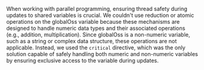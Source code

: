 When working with parallel programming, ensuring thread safety during updates to shared variables is crucial. We couldn't use reduction or atomic operations on the globalOss variable because these mechanisms are designed to handle numeric data types and their associated operations (e.g., addition, multiplication). Since globalOss is a non-numeric variable, such as a string or complex data structure, these operations are not applicable. Instead, we used the `critical` directive, which was the only solution capable of safely handling both numeric and non-numeric variables by ensuring exclusive access to the variable during updates.
